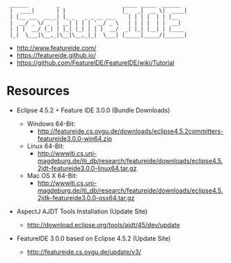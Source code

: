 	
	 ______         _                    _____ _____  ______ 
	 |  ____|       | |                  |_   _|  __ \|  ____|
	 | |__ ___  __ _| |_ _   _ _ __ ___    | | | |  | | |__   
	 |  __/ _ \/ _` | __| | | | '__/ _ \   | | | |  | |  __|  
	 | | |  __/ (_| | |_| |_| | | |  __/  _| |_| |__| | |____ 
	 |_|  \___|\__,_|\__|\__,_|_|  \___| |_____|_____/|______|
	                                                                                            
	
* http://www.featureide.com/
* https://featureide.github.io/
* https://github.com/FeatureIDE/FeatureIDE/wiki/Tutorial


# Resources

* Eclipse 4.5.2 + Feature IDE 3.0.0 (Bundle Downloads)
	
	* Windows 64-Bit: 
		* http://featureide.cs.ovgu.de/downloads/eclipse4.5.2committers-featureide3.0.0-win64.zip
	* Linux 64-Bit:  
		* http://wwwiti.cs.uni-magdeburg.de/iti_db/research/featureide/downloads/eclipse4.5.2jdt-featureide3.0.0-linux64.tar.gz
	* Mac OS X 64-Bit: 
		* http://wwwiti.cs.uni-magdeburg.de/iti_db/research/featureide/downloads/eclipse4.5.2jdk-featureide3.0.0-osx64.tar.gz

* AspectJ AJDT Tools Installation (Update Site)
	
	* http://download.eclipse.org/tools/ajdt/45/dev/update
		
* FeatureIDE 3.0.0 based on Eclipse 4.5.2 (Update Site)
	
	* http://featureide.cs.ovgu.de/update/v3/
	
		